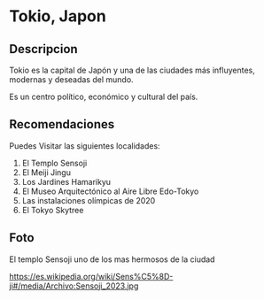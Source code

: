 # Tokio, Japon 

## Descripcion 

Tokio es la capital de Japón y una de las ciudades más influyentes, 
modernas y deseadas del mundo. 

Es un centro político, económico y cultural del país.

## Recomendaciones 

Puedes Visitar las siguientes localidades:  

1. El Templo Sensoji 
2. El Meiji Jingu 
3. Los Jardines Hamarikyu 
4. El Museo Arquitectónico al Aire Libre Edo-Tokyo 
5. Las instalaciones olímpicas de 2020
6. El Tokyo Skytree

## Foto 

El templo Sensoji uno de los mas hermosos de la ciudad 

https://es.wikipedia.org/wiki/Sens%C5%8D-ji#/media/Archivo:Sensoji_2023.jpg 


